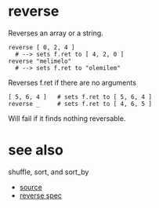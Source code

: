 
# reverse

Reverses an array or a string.

```
reverse [ 0, 2, 4 ]
  # --> sets f.ret to [ 4, 2, 0 ]
reverse "melimelo"
  # --> sets f.ret to "olemilem"
```

Reverses f.ret if there are no arguments
```
[ 5, 6, 4 ]   # sets f.ret to [ 5, 6, 4 ]
reverse _     # sets f.ret to [ 4, 6, 5 ]
```

Will fail if it finds nothing reversable.

# see also

shuffle, sort, and sort_by


* [source](https://github.com/floraison/flor/tree/master/lib/flor/pcore/reverse.rb)
* [reverse spec](https://github.com/floraison/flor/tree/master/spec/pcore/reverse_spec.rb)

